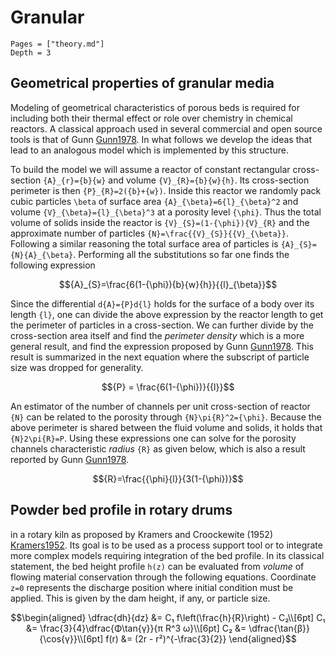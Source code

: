 # Granular

```@contents
Pages = ["theory.md"]
Depth = 3
```

## Geometrical properties of granular media

Modeling of geometrical characteristics of porous beds is required for including both their thermal effect or role over chemistry in chemical reactors. A classical approach used in several commercial and open source tools is that of Gunn [Gunn1978](@cite). In what follows we develop the ideas that lead to an analogous model which is implemented by this structure.

To build the model we will assume a reactor of constant rectangular cross-section ``{A}_{r}={b}{w}`` and volume ``{V}_{R}={b}{w}{h}``. Its cross-section perimeter is then ``{P}_{R}=2({b}+{w})``. Inside this reactor we randomly pack cubic particles ``\beta`` of surface area ``{A}_{\beta}=6{l}_{\beta}^2`` and volume ``{V}_{\beta}={l}_{\beta}^3`` at a porosity level ``{\phi}``. Thus the total volume of solids inside the reactor is ``{V}_{S}=(1-{\phi}){V}_{R}`` and the approximate number of particles ``{N}=\frac{{V}_{S}}{{V}_{\beta}}``. Following a similar reasoning the total surface area of particles is ``{A}_{S}={N}{A}_{\beta}``. Performing all the substitutions so far one finds the following expression

```math
{A}_{S}=\frac{6(1-{\phi}){b}{w}{h}}{{l}_{\beta}}
```

Since the differential ``d{A}={P}d{l}`` holds for the surface of a body over its length ``{l}``, one can divide the above expression by the reactor length to get the perimeter of particles in a cross-section. We can further divide by the cross-section area itself and find the *perimeter density* which is a more general result, and find the expression proposed by Gunn [Gunn1978](@cite). This result is summarized in the next equation where the subscript of particle size was dropped for generality.

```math
{P} = \frac{6(1-{\phi})}{{l}}
```

An estimator of the number of channels per unit cross-section of reactor ``{N}`` can be related to the porosity through ``{N}\pi{R}^2={\phi}``. Because the above perimeter is shared between the fluid volume and solids, it holds that ``{N}2\pi{R}=P``. Using these expressions one can solve for the porosity channels characteristic *radius* ``{R}`` as given below, which is also a result reported by Gunn [Gunn1978](@cite).

```math
{R}=\frac{{\phi}{l}}{3(1-{\phi})}
```

## Powder bed profile in rotary drums

in a rotary kiln as proposed by Kramers and Croockewite (1952) [Kramers1952](@cite). Its goal is to be used as a process support tool or to integrate more complex models requiring integration of the bed profile. In its classical statement, the bed height profile ``h(z)`` can be evaluated from *volume* of flowing material conservation through the following equations. Coordinate ``z=0`` represents the discharge position where initial condition must be applied. This is given by the dam height, if any, or particle size.

```math
\begin{aligned}
\dfrac{dh}{dz} &= C₁ f\left(\frac{h}{R}\right) - C₂\\[6pt]
C₁             &= \frac{3}{4}\dfrac{Φ\tan{γ}}{π R^3 ω}\\[6pt]
C₂             &= \dfrac{\tan{β}}{\cos{γ}}\\[6pt]
f(r)           &= (2r - r²)^{-\frac{3}{2}}
\end{aligned}
```
